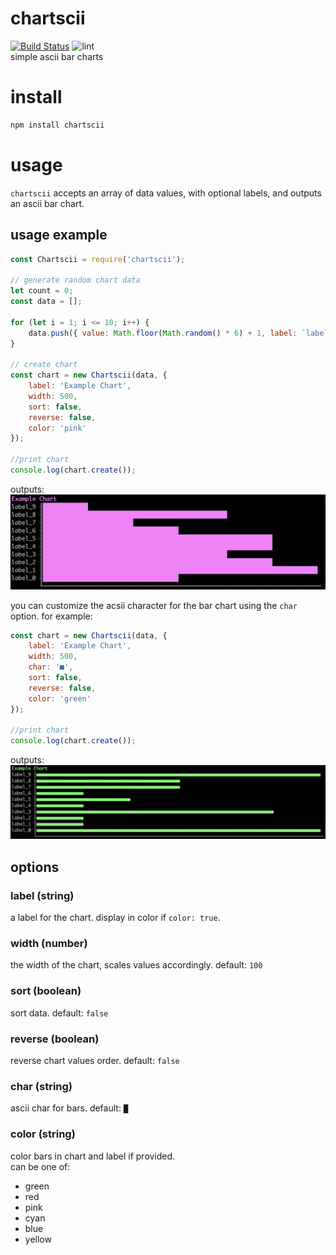 # chartscii
[![Build Status](https://travis-ci.org/tool3/chartscii.svg?branch=master)](https://travis-ci.org/tool3/chartscii) ![lint](https://github.com/tool3/chartscii/workflows/lint/badge.svg)   
simple ascii bar charts

# install
```bash
npm install chartscii
```

# usage
`chartscii` accepts an array of data values, with optional labels, and outputs an ascii bar chart.   

## usage example
```js
const Chartscii = require('chartscii');

// generate random chart data
let count = 0;
const data = [];

for (let i = 1; i <= 10; i++) {
    data.push({ value: Math.floor(Math.random() * 6) + 1, label: `label_${count++}` });
}

// create chart
const chart = new Chartscii(data, {
    label: 'Example Chart',
    width: 500,
    sort: false,
    reverse: false,
    color: 'pink'
});

//print chart
console.log(chart.create());
```

outputs:
![img](docs/img/example.png)

you can customize the acsii character for the bar chart using the `char` option. for example:   
```js
const chart = new Chartscii(data, {
    label: 'Example Chart',
    width: 500,
    char: '■',
    sort: false,
    reverse: false,
    color: 'green'
});

//print chart
console.log(chart.create());
```

outputs:   
![example](docs/img/example_char.png)


## options

### label (string)
  a label for the chart. display in color if `color: true`.
### width (number)
  the width of the chart, scales values accordingly. default: `100`
### sort (boolean)
  sort data. default: `false`
### reverse (boolean)
  reverse chart values order. default: `false`

### char (string)
  ascii char for bars. default: `█`
### color (string)
  color bars in chart and label if provided.   
  can be one of:
  - green
  - red
  - pink
  - cyan
  - blue
  - yellow
